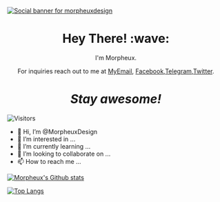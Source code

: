 [![Social banner for morpheuxdesign](https://github.com/morpheuxdesign/morpheuxdesign/blob/main/MorpheuxDesign.gif)](https://www.morpheuxdesign.com)

<h1 align='center'> Hey There! :wave:</h1>
<p align='center'>
I'm Morpheux.
</p>
<p align='center'>  For inquiries reach out to me at <a href="mailto:morpheux@morpheuxdesign.com">MyEmail</a>,
<a href="https://www.facebook.com/Morpheux.Design">Facebook</a>,<a href="https://t.me/MorpheuxDesign">Telegram</a>,<a href="https://twitter.com/morpheuxdesign">Twitter</a>.</p>
<h1 align='center'><i>Stay awesome!</i></h1>

![Visitors](https://visitor-badge.laobi.icu/badge?page_id=morpheuxdesign.morpheuxdesign)




- 👋 Hi, I’m @MorpheuxDesign
- 👀 I’m interested in ...
- 🌱 I’m currently learning ...
- 💞️ I’m looking to collaborate on ...
- 📫 How to reach me ...


[![Morpheux's Github stats](https://github-readme-stats.vercel.app/api?username=morpheuxdesign&theme=synthwave)](https://github.com/morpheuxdesign/github-readme-stats)

[![Top Langs](https://github-readme-stats.vercel.app/api/top-langs/?username=morpheuxdesign&langs_count=8)](https://github.com/morpheuxdesign/github-readme-stats)

<!---
MorpheuxDesign/MorpheuxDesign is a ✨ special ✨ repository because its `README.md` (this file) appears on your GitHub profile.
You can click the Preview link to take a look at your changes.
--->
